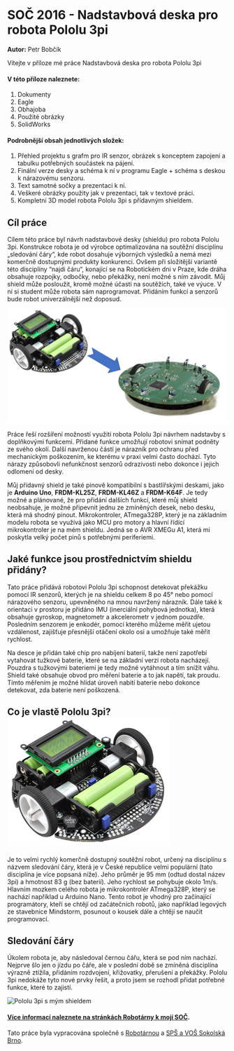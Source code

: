 # SOČ 2016 - Nadstavbová deska pro robota Pololu 3pi
**Autor:** Petr Bobčík

Vítejte v příloze mé práce Nadstavbová deska pro robota Pololu 3pi

#### V této příloze naleznete: 
1) Dokumenty
1) Eagle
1) Obhajoba
1) Použité obrázky
1) SolidWorks

#### Podrobnější obsah jednotlivých složek:
1) Přehled projektu s grafm pro IR senzor, obrázek s konceptem zapojení a tabulku potřebných součástek na pájení.
2) Finální verze desky a schéma k ní v programu Eagle + schéma s deskou k nárazovému senzoru.
3) Text samotné sočky a prezentaci k ní.
4) Veškeré obrázky použity jak v prezentaci, tak v textové práci.
5) Kompletní 3D model robota Pololu 3pi s přídavným shieldem.
									

## Cíl práce
<p>Cílem této práce byl návrh nadstavbové desky (shieldu) pro robota Pololu 3pi. Konstrukce robota je od výrobce optimalizována
na soutěžní disciplínu „sledování čáry“, kde robot dosahuje výborných výsledků a nemá mezi komerčně dostupnými produkty konkurenci. Ovšem při složitější variantě této disciplíny “najdi čáru“, konající se na Robotickém dni v Praze, kde dráha obsahuje rozpojky, odbočky, nebo překážky, není možné s ním závodit. Můj shield může posloužit, kromě možné účasti na soutěžích, také ve výuce. V ní si student může
robota sám naprogramovat. Přidáním funkcí a senzorů bude robot univerzálnější než doposud.</p>

![Robot Pololu 3pi](Pou%C5%BEit%C3%A9%20obr%C3%A1zky/C%C3%ADl%20pr%C3%A1ce.png)

<p>Práce řeší rozšíření možností využití robota Pololu 3pi návrhem nadstavby s doplňkovými funkcemi.
Přidané funkce umožňují robotovi snímat podněty ze svého okolí. Další navrženou částí je nárazník pro ochranu před mechanickým poškozením, ke kterému v praxi velmi často dochází. Tyto nárazy způsobovli nefunkčnost senzorů odrazivosti nebo dokonce i jejich odlomení od desky.</p>

Můj přídavný shield je také pinově kompatibilní s bastlířskými deskami, jako je **Arduino Uno**, **FRDM-KL25Z**, **FRDM-KL46Z** a **FRDM-K64F**. Je tedy možné a plánované, že pro přidání dalších funkcí, které můj shield neobsahuje, je možné připevnit jednu ze zmíněných desek, nebo desku, která má shodný pinout. Mikrokontroler, ATmega328P, který je na základním modelu robota se využívá jako MCU pro motory a hlavní řídící mikrokontroler je na mém shieldu. Jedná se o AVR XMEGu A1, která mi poskytla velký počet pinů s potřebnými periferiemi. 

## Jaké funkce jsou prostřednictvím shieldu přidány?
<p>Tato práce přidává robotovi Pololu 3pi schopnost detekovat překážku pomocí IR senzorů, kterých je na shieldu celkem 8 po 45° nebo pomocí nárazového senzoru, upevněného na mnou navržený nárazník. Dále také k orientaci v prostoru je přidáno IMU (inerciální pohybová jednotka), která obsahuje gyroskop, magnetometr a akcelerometr v jednom pouzdře. Posledním senzorem je enkodér, pomocí kterého můžeme měřit ujetou vzdálenost, zajišťuje přesnější otáčení okolo osi a umožňuje také měřit rychlost.</p><p>Na desce je přidán také chip pro nabíjení baterií, takže není zapotřebí vytahovat tužkové baterie, které se na základní verzi robota nacházejí. Pouzdra s tužkovými bateriemi je tedy možné vytáhnout a tím snížit váhu. Shield také obsahuje obvod pro měření baterie a to jak napětí, tak proudu. Tímto měřením je možné hlídat úroveň nabití baterie nebo dokonce detekovat, zda baterie není poškozená.</p>

## Co je vlastě Pololu 3pi? ![Robot Pololu 3pi](Pou%C5%BEit%C3%A9%20obr%C3%A1zky/Pololu%203pi.png)
<p>Je to velmi rychlý komerčně dostupný soutěžní robot, určený na disciplínu s názvem sledování čáry, která je v České republice velmi populární (tato disciplína je více popsaná níže). Jeho průměr je 95 mm (odtud dostal název 3pi) a hmotnost 83 g (bez baterií). Jeho rychlost se pohybuje okolo 1m/s. Hlavním mozkem celého robota je mikrokontrolér ATmega328P, který se nachází například u Arduino Nano. Tento robot je vhodný pro začínající programátory, kteří se chtějí od začátečních robotů, jako například legových ze stavebnice Mindstorm, posunout o kousek dále a chtějí se naučit programovací.</p>


## Sledování čáry
</p>Úkolem robota je, aby následoval černou čářu, která se pod ním nachází. Nejprve šlo jen o jízdu po čáře, ale v poslední době se zmíněná disciplína výrazně ztížila, přidáním rozdvojení, křižovatky, přerušení a překážky. Pololu 3pi nedokáže tyto nové prvky řešit, a proto jsem se rozhodl přidat potřebné funkce, které to zajistí.<p>

![Pololu 3pi s mým shieldem](https://github.com/RoboticsBrno/SO-2016-Nadstavbov-deska-pro-robota-Pololu-3pi/blob/master/Pou%C5%BEit%C3%A9%20obr%C3%A1zky/3D%20blokov%C3%A9%20sch%C3%A9ma%20s%20popisky.png)
#### [Více informací naleznete na stránkách Robotárny k mojí SOČ](https://www.robotikabrno.cz/robotarna/projekty-a-socky/soc-2017-petr-bobcik-nadstavbova-deska-pro-robota-pololu-3pi). 

Tato práce byla vypracována společně s [Robotárnou](www.robotarna.cz) a [SPŠ a VOŠ Sokolská Brno](www.spssbrno.cz).
